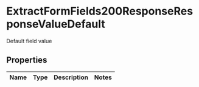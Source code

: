 

# ExtractFormFields200ResponseResponseValueDefault

Default field value

## Properties

| Name | Type | Description | Notes |
|------------ | ------------- | ------------- | -------------|



